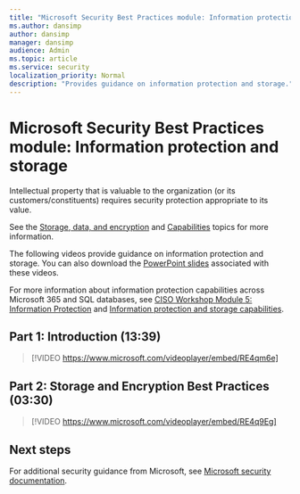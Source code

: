 ```yaml
---
title: "Microsoft Security Best Practices module: Information protection and storages"
ms.author: dansimp
author: dansimp
manager: dansimp
audience: Admin
ms.topic: article
ms.service: security
localization_priority: Normal
description: "Provides guidance on information protection and storage."
---
```


# Microsoft Security Best Practices module: Information protection and storage
Intellectual property that is valuable to the organization (or its customers/constituents) requires security protection appropriate to its value.

See the [Storage, data, and encryption](storage-data-encryption.md) and [Capabilities](information-protection-and-storage-capabilities.md) topics for more information.

The following videos provide guidance on information protection and storage. You can also download the [PowerPoint slides](/microsoft-365/downloads/security-compass-presentation.pptx) associated with these videos.

For more information about information protection capabilities across Microsoft 365 and SQL databases, see [CISO Workshop Module 5: Information Protection](/security/ciso-workshop/ciso-workshop-module-5) and [Information protection and storage capabilities](information-protection-and-storage-capabilities.md). 

## Part 1: Introduction (13:39)
> [!VIDEO https://www.microsoft.com/videoplayer/embed/RE4qm6e]

## Part 2: Storage and Encryption Best Practices (03:30)
> [!VIDEO https://www.microsoft.com/videoplayer/embed/RE4q9Eg]

## Next steps
For additional security guidance from Microsoft, see [Microsoft security documentation](/security/).
